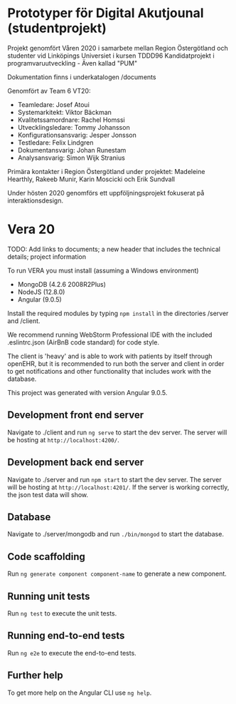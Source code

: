 # Prototyper för Digital Akutjounal (studentprojekt)

Projekt genomfört Våren 2020 i samarbete mellan Region Östergötland och studenter vid Linköpings Universiet i kursen TDDD96 Kandidatprojekt i programvaruutveckling - Även kallad "PUM"

Dokumentation finns i underkatalogen /documents

Genomfört av Team 6 VT20:
- Teamledare: Josef Atoui
- Systemarkitekt: Viktor Bäckman
- Kvalitetssamordnare: Rachel Homssi
- Utvecklingsledare: Tommy Johansson
- Konfigurationsansvarig: Jesper Jonsson
- Testledare: Felix Lindgren
- Dokumentansvarig: Johan Runestam 
- Analysansvarig: Simon Wijk Stranius

Primära kontakter i Region Östergötland under projektet:
Madeleine Hearthly, Rakeeb Munir, Karin Moscicki och Erik Sundvall

Under hösten 2020 genomförs ett uppföljningsprojekt fokuserat på interaktionsdesign.

# Vera 20

TODO: Add links to documents; a new header that includes the technical details; project information

To run VERA you must install (assuming a Windows environment)

* MongoDB (4.2.6 2008R2Plus)
* NodeJS (12.8.0)
* Angular (9.0.5)

Install the required modules by typing `npm install` in the directories /server and /client.

We recommend running WebStorm Professional IDE with the included .eslintrc.json (AirBnB code standard) for code style.

The client is 'heavy' and is able to work with patients by itself through openEHR, but it is recommended to run both the server and client in order to get notifications and other functionality that includes work with the database.

This project was generated with version Angular 9.0.5.

## Development front end server

Navigate to ./client and run `ng serve` to start the dev server. The server will be hosting at `http://localhost:4200/`.

## Development back end server

Navigate to ./server and run `npm start` to start the dev server. The server will be hosting at `http://localhost:4201/`. If the server is working correctly, the json test data will show.

## Database 

Navigate to ./server/mongodb and run `./bin/mongod` to start the database.

## Code scaffolding

Run `ng generate component component-name` to generate a new component.

## Running unit tests

Run `ng test` to execute the unit tests.

## Running end-to-end tests

Run `ng e2e` to execute the end-to-end tests.

## Further help

To get more help on the Angular CLI use `ng help`. 
